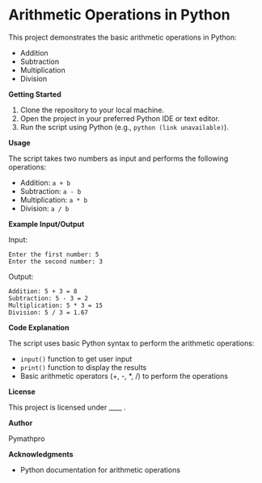 # Arithmetic Operations in Python

This project demonstrates the basic arithmetic operations in Python:

- Addition
- Subtraction
- Multiplication
- Division

**Getting Started**

1. Clone the repository to your local machine.
2. Open the project in your preferred Python IDE or text editor.
3. Run the script using Python (e.g., `python (link unavailable)`).

**Usage**

The script takes two numbers as input and performs the following operations:

- Addition: `a + b`
- Subtraction: `a - b`
- Multiplication: `a * b`
- Division: `a / b`

**Example Input/Output**

Input:
```
Enter the first number: 5
Enter the second number: 3
```
Output:
```
Addition: 5 + 3 = 8
Subtraction: 5 - 3 = 2
Multiplication: 5 * 3 = 15
Division: 5 / 3 = 1.67
```
**Code Explanation**

The script uses basic Python syntax to perform the arithmetic operations:

- `input()` function to get user input
- `print()` function to display the results
- Basic arithmetic operators (+, -, *, /) to perform the operations

**License**

This project is licensed under ____ .

**Author**

Pymathpro

**Acknowledgments**

- Python documentation for arithmetic operations

